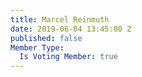 ```yaml
---
title: Marcel Reinmuth
date: 2019-06-04 13:45:00 Z
published: false
Member Type:
  Is Voting Member: true
---
```


